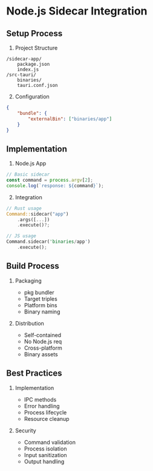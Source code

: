 # Node.js Sidecar Integration

## Setup Process
1. Project Structure
```
/sidecar-app/
	package.json
	index.js
/src-tauri/
	binaries/
	tauri.conf.json
```

2. Configuration
```json
{
	"bundle": {
		"externalBin": ["binaries/app"]
	}
}
```

## Implementation
1. Node.js App
```javascript
// Basic sidecar
const command = process.argv[2];
console.log(`response: ${command}`);
```

2. Integration
```rust
// Rust usage
Command::sidecar("app")
	.args([...])
	.execute()?;

// JS usage
Command.sidecar('binaries/app')
	.execute();
```

## Build Process
1. Packaging
	 - pkg bundler
	 - Target triples
	 - Platform bins
	 - Binary naming

2. Distribution
	 - Self-contained
	 - No Node.js req
	 - Cross-platform
	 - Binary assets

## Best Practices
1. Implementation
	 - IPC methods
	 - Error handling
	 - Process lifecycle
	 - Resource cleanup

2. Security
	 - Command validation
	 - Process isolation
	 - Input sanitization
	 - Output handling